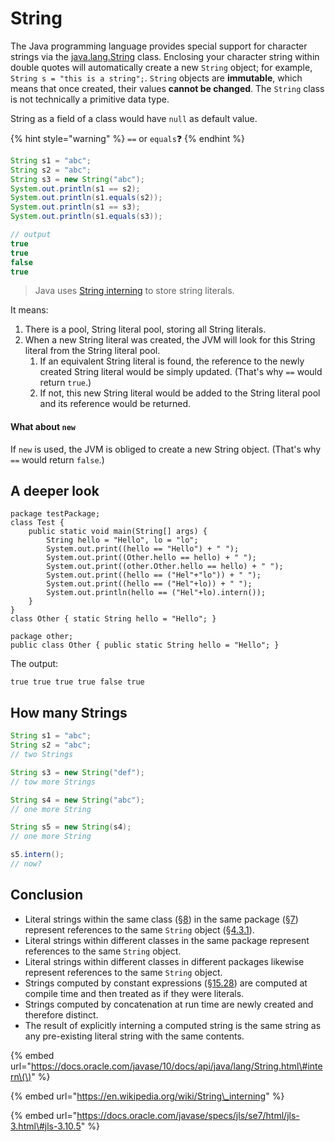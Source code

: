 # String

The Java programming language provides special support for character strings via the [java.lang.String](https://docs.oracle.com/javase/8/docs/api/java/lang/String.html) class. Enclosing your character string within double quotes will automatically create a new `String` object; for example, `String s = "this is a string";`. `String` objects are **immutable**, which means that once created, their values **cannot be changed**. The `String` class is not technically a primitive data type.

String as a field of a class would have `null` as default value.

{% hint style="warning" %}
`==` or `equals`❓ 
{% endhint %}

```java
String s1 = "abc";
String s2 = "abc";
String s3 = new String("abc");
System.out.println(s1 == s2);
System.out.println(s1.equals(s2));
System.out.println(s1 == s3);
System.out.println(s1.equals(s3));

// output
true
true
false
true
```

> Java uses [String interning](https://en.wikipedia.org/wiki/String_interning) to store string literals.

It means:

1. There is a pool, String literal pool, storing all String literals.
2. When a new String literal was created, the JVM will look for this String literal from the String literal pool.
   1. If an equivalent String literal is found, the reference to the newly created String literal would be simply updated. \(That's why `==` would return `true`.\)
   2. If not, this new String literal would be added to the String literal pool and its reference would be returned.

#### What about `new`

If `new` is used, the JVM is obliged to create a new String object. \(That's why `==` would return `false`.\)

## A deeper look

```text
package testPackage;
class Test {
    public static void main(String[] args) {
        String hello = "Hello", lo = "lo";
        System.out.print((hello == "Hello") + " ");
        System.out.print((Other.hello == hello) + " ");
        System.out.print((other.Other.hello == hello) + " ");
        System.out.print((hello == ("Hel"+"lo")) + " ");
        System.out.print((hello == ("Hel"+lo)) + " ");
        System.out.println(hello == ("Hel"+lo).intern());
    }
}
class Other { static String hello = "Hello"; }
```

```text
package other;
public class Other { public static String hello = "Hello"; }
```

The output:

```text
true true true true false true
```

## How many Strings

```java
String s1 = "abc";
String s2 = "abc";
// two Strings

String s3 = new String("def");
// tow more Strings

String s4 = new String("abc");
// one more String

String s5 = new String(s4);
// one more String

s5.intern();
// now?
```

## Conclusion

* Literal strings within the same class \([§8](https://docs.oracle.com/javase/specs/jls/se7/html/jls-8.html)\) in the same package \([§7](https://docs.oracle.com/javase/specs/jls/se7/html/jls-7.html)\) represent references to the same `String` object \([§4.3.1](https://docs.oracle.com/javase/specs/jls/se7/html/jls-4.html#jls-4.3.1)\).
* Literal strings within different classes in the same package represent references to the same `String` object.
* Literal strings within different classes in different packages likewise represent references to the same `String` object.
* Strings computed by constant expressions \([§15.28](https://docs.oracle.com/javase/specs/jls/se7/html/jls-15.html#jls-15.28)\) are computed at compile time and then treated as if they were literals.
* Strings computed by concatenation at run time are newly created and therefore distinct.
* The result of explicitly interning a computed string is the same string as any pre-existing literal string with the same contents.

{% embed url="https://docs.oracle.com/javase/10/docs/api/java/lang/String.html\#intern\(\)" %}

{% embed url="https://en.wikipedia.org/wiki/String\_interning" %}

{% embed url="https://docs.oracle.com/javase/specs/jls/se7/html/jls-3.html\#jls-3.10.5" %}

